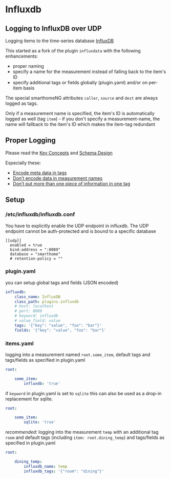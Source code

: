 # Influxdb

## Logging to InfluxDB over UDP

Logging items to the time-series database [InfluxDB](https://www.influxdata.com/time-series-platform/influxdb/)

This started as a fork of the plugin `influxdata` with the following enhancements:
- proper naming
- specify a name for the measurement instead of falling back to the item's ID
- specify additional tags or fields globally (plugin.yaml) and/or on per-item basis

The special smarthomeNG attributes `caller`, `source` and `dest` are always logged as tags.

Only if a measurement name is specified, the item's ID is automatically logged as well (tag `item`) - if you don't specify a measurement-name, the name will fallback to the item's ID which makes the item-tag redundant

## Proper Logging
Please read the [Key Concepts](https://docs.influxdata.com/influxdb/v1.1/concepts/key_concepts/) and [Schema Design](https://docs.influxdata.com/influxdb/v1.1/concepts/schema_and_data_layout/)

Especially these:
- [Encode meta data in tags](https://docs.influxdata.com/influxdb/v1.1/concepts/schema_and_data_layout/#encode-meta-data-in-tags)
- [Don’t encode data in measurement names](https://docs.influxdata.com/influxdb/v1.1/concepts/schema_and_data_layout/#don-t-encode-data-in-measurement-names)
- [Don’t put more than one piece of information in one tag](https://docs.influxdata.com/influxdb/v1.1/concepts/schema_and_data_layout/#don-t-put-more-than-one-piece-of-information-in-one-tag)

## Setup

### /etc/influxdb/influxdb.conf

You have to explicitly enable the UDP endpoint in influxdb. The UDP endpoint cannot be auth-protected and is bound to a specific database

```
[[udp]]
  enabled = true
  bind-address = ":8089"
  database = "smarthome"
  # retention-policy = ""
```

### plugin.yaml

you can setup global tags and fields (JSON encoded)

```yaml
influxdb:
    class_name: InfluxDB
    class_path: plugins.influxdb
    # host: localhost
    # port: 8089
    # keyword: influxdb
    # value_field: value
    tags: '{"key": "value", "foo": "bar"}'
    fields: '{"key": "value", "foo": "bar"}'
```

### items.yaml

logging into a measurement named `root.some_item`, default tags and tags/fields as specified in plugin.yaml

```yaml
root:

    some_item:
        influxdb: 'true'
```

if `keyword` in plugin.yaml is set to `sqlite` this can also be used as a drop-in replacement for sqlite.

```yaml
root:

    some_item:
        sqlite: 'true'
```

*recommended*: logging into the measurement `temp` with an additional tag `room`
and default tags (including `item: root.dining_temp`) and tags/fields as specified in plugin.yaml

```yaml
root:

    dining_temp:
        influxdb_name: temp
        influxdb_tags: '{"room": "dining"}'
```
